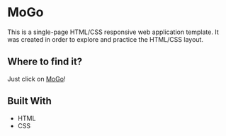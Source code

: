 # MoGo

This is a single-page HTML/CSS responsive web application template. It was created in order to explore and practice the HTML/CSS layout. 

## Where to find it?

Just click on [MoGo](https://innawebdev.offyoucode.co.uk/active-box/)! 

## Built With
<ul>
    <li>HTML</li>
    <li>CSS</li>
</ul>
